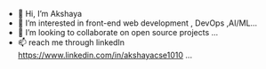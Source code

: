 - 👋 Hi, I’m Akshaya 
- 👀 I’m interested in front-end web development  , DevOps ,AI/ML...
- 💞️ I’m looking to collaborate on open source projects ...
- 📫 reach me through linkedIn https://www.linkedin.com/in/akshayacse1010 ...

<!---
Akshayacse1010/Akshayacse1010 is a ✨ special ✨ repository because its `README.md` (this file) appears on your GitHub profile.
You can click the Preview link to take a look at your changes.
--->
